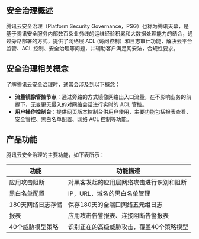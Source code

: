 ## 安全治理概述
腾讯云安全治理（Platform Security Governance，PSG）也称为腾讯天幕，是基于腾讯安全服务内部数百条业务线的运维经验积累和大数据处理能力的结合，通过旁路部署的方式，提供了网络层 ACL (访问控制）和日志审计功能，解决云平台监管、ACL 控制、安全治理等问题，并辅助客户满足网安法，合规性要求。
## 安全治理相关概念
了解腾讯云安全治理时，通常会涉及到以下概念：
- **流量镜像管控节点**：通过旁路的方式镜像网络出入口流量，在不影响业务的前提下，无变更无侵入的对网络会话进行实时的 ACL 管控。
- **用户操作控制台**：提供网页版本控制台供用户使用，主要功能包括报表查看、安全管控、黑白名单配置、网络 ACL 控制等功能。

## 产品功能
腾讯云安全治理的主要功能，如下表所示：

| 功能 | 功能描述 | 
|---------|---------|
| 应用攻击阻断 |对黑客发起的应用层网络攻击进行识别和阻断 | 
| 黑白名单配置 |IP，URL，域名的黑白名单管理| 
| 180天网络日志存储 |保存180天的全端口网络五元组日志 | 
| 报表 |应用攻击告警报表、连接阻断告警报表 | 
| 40个威胁模型策略 |识别正在的高级威胁攻击，覆盖40个策略模型 | 
